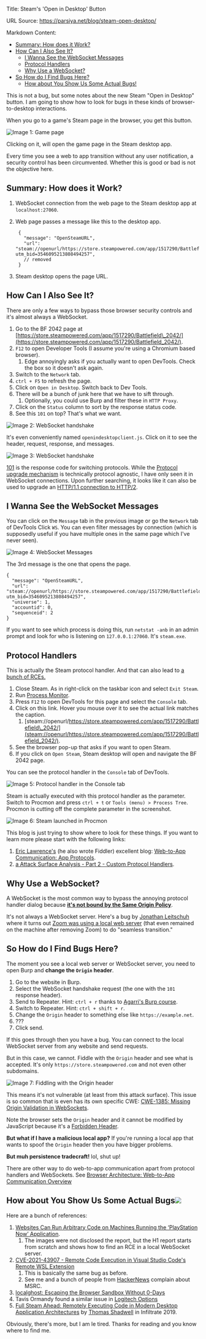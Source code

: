 Title: Steam's 'Open in Desktop' Button

URL Source: https://parsiya.net/blog/steam-open-desktop/

Markdown Content:
*   [Summary: How does it Work?](https://parsiya.net/blog/steam-open-desktop/#summary-how-does-it-work)
*   [How Can I Also See It?](https://parsiya.net/blog/steam-open-desktop/#how-can-i-also-see-it)
    *   [I Wanna See the WebSocket Messages](https://parsiya.net/blog/steam-open-desktop/#i-wanna-see-the-websocket-messages)
    *   [Protocol Handlers](https://parsiya.net/blog/steam-open-desktop/#protocol-handlers)
    *   [Why Use a WebSocket?](https://parsiya.net/blog/steam-open-desktop/#why-use-a-websocket)
*   [So How do I Find Bugs Here?](https://parsiya.net/blog/steam-open-desktop/#so-how-do-i-find-bugs-here)
    *   [How about You Show Us Some Actual Bugs!](https://parsiya.net/blog/steam-open-desktop/#how-about-you-show-us-some-actual-bugs)

This is not a bug, but some notes about the new Steam "Open in Desktop" button. I am going to show how to look for bugs in these kinds of browser-to-desktop interactions.

When you go to a game's Steam page in the browser, you get this button.

![Image 1: Game page](https://parsiya.net/blog/steam-open-desktop/01.png)

Clicking on it, will open the game page in the Steam desktop app.

Every time you see a web to app transition without any user notification, a security control has been circumvented. Whether this is good or bad is not the objective here.

Summary: How does it Work?[](https://parsiya.net/blog/steam-open-desktop/#summary-how-does-it-work)
---------------------------------------------------------------------------------------------------

1.  WebSocket connection from the web page to the Steam desktop app at `localhost:27060`.
2.  Web page passes a message like this to the desktop app.
    
    ```
     {
       "message": "OpenSteamURL",
       "url": "steam://openurl/https://store.steampowered.com/app/1517290/Battlefield_2042/?utm_bid=3546095213808494257",
       // removed
     }
    ```
    
3.  Steam desktop opens the page URL.

How Can I Also See It?[](https://parsiya.net/blog/steam-open-desktop/#how-can-i-also-see-it)
--------------------------------------------------------------------------------------------

There are only a few ways to bypass those browser security controls and it's almost always a WebSocket.

1.  Go to the BF 2042 page at [https://store.steampowered.com/app/1517290/Battlefield\_2042/](https://store.steampowered.com/app/1517290/Battlefield_2042/).
2.  `F12` to open Developer Tools (I assume you're using a Chromium based browser).
    1.  Edge annoyingly asks if you actually want to open DevTools. Check the box so it doesn't ask again.
3.  Switch to the `Network` tab.
4.  `ctrl + F5` to refresh the page.
5.  Click on `Open in Desktop`. Switch back to Dev Tools.
6.  There will be a bunch of junk here that we have to sift through.
    1.  Optionally, you could use Burp and filter these in `HTTP Proxy`.
7.  Click on the `Status` column to sort by the response status code.
8.  See this `101` on top? That's what we want.

![Image 2: WebSocket handshake](https://parsiya.net/blog/steam-open-desktop/02.png)

It's even conveniently named `openindesktopclient.js`. Click on it to see the header, request, response, and messages.

![Image 3: WebSocket handshake](https://parsiya.net/blog/steam-open-desktop/03.png)

[101](https://developer.mozilla.org/en-US/docs/Web/HTTP/Status/101) is the response code for switching protocols. While the [Protocol upgrade mechanism](https://developer.mozilla.org/en-US/docs/Web/HTTP/Protocol_upgrade_mechanism) is technically protocol agnostic, I have only seen it in WebSocket connections. Upon further searching, it looks like it can also be used to upgrade an [HTTP/1.1 connection to HTTP/2](https://developer.mozilla.org/en-US/docs/Web/HTTP/Headers/Upgrade).

I Wanna See the WebSocket Messages[](https://parsiya.net/blog/steam-open-desktop/#i-wanna-see-the-websocket-messages)
---------------------------------------------------------------------------------------------------------------------

You can click on the `Message` tab in the previous image or go the `Network` tab of DevTools Click `WS`. You can even filter messages by connection (which is supposedly useful if you have multiple ones in the same page which I've never seen).

![Image 4: WebSocket Messages](https://parsiya.net/blog/steam-open-desktop/04.png)

The 3rd message is the one that opens the page.

```
{
  "message": "OpenSteamURL",
  "url": "steam://openurl/https://store.steampowered.com/app/1517290/Battlefield_2042/?utm_bid=3546095213808494257",
  "universe": 1,
  "accountid": 0,
  "sequenceid": 2
}
```

If you want to see which process is doing this, run `netstat -anb` in an admin prompt and look for who is listening on `127.0.0.1:27060`. It's `steam.exe`.

Protocol Handlers[](https://parsiya.net/blog/steam-open-desktop/#protocol-handlers)
-----------------------------------------------------------------------------------

This is actually the Steam protocol handler. And that can also lead to [a bunch of RCEs.](https://parsiya.net/blog/2021-03-17-attack-surface-analysis-part-2-custom-protocol-handlers/ "a bunch of RCEs.")

1.  Close Steam. As in right-click on the taskbar icon and select `Exit Steam`.
2.  Run [Process Monitor](https://learn.microsoft.com/en-us/sysinternals/downloads/procmon).
3.  Press `F12` to open DevTools for this page and select the `Console` tab.
4.  Click on this link. Hover you mouse over it to see the actual link matches the caption.
    1.  [steam://openurl/https://store.steampowered.com/app/1517290/Battlefield\_2042/](steam://openurl/https://store.steampowered.com/app/1517290/Battlefield_2042/).
5.  See the browser pop-up that asks if you want to open Steam.
6.  If you click on `Open Steam`, Steam desktop will open and navigate the BF 2042 page.

You can see the protocol handler in the `Console` tab of DevTools.

![Image 5: Protocol handler in the Console tab](https://parsiya.net/blog/steam-open-desktop/05.png)

Steam is actually executed with this protocol handler as the parameter. Switch to Procmon and press `ctrl + t` or `Tools (menu) > Process Tree`. Procmon is cutting off the complete parameter in the screenshot.

![Image 6: Steam launched in Procmon](https://parsiya.net/blog/steam-open-desktop/06.png)

This blog is just trying to show where to look for these things. If you want to learn more please start with the following links:

1.  [Eric Lawrence's](https://twitter.com/ericlaw) (he also wrote Fiddler) excellent blog: [Web-to-App Communication: App Protocols](https://textslashplain.com/2019/08/29/web-to-app-communication-app-protocols/).
2.  [a Attack Surface Analysis - Part 2 - Custom Protocol Handlers](https://parsiya.net/blog/2021-03-17-attack-surface-analysis-part-2-custom-protocol-handlers/ "a Attack Surface Analysis - Part 2 - Custom Protocol Handlers").

Why Use a WebSocket?[](https://parsiya.net/blog/steam-open-desktop/#why-use-a-websocket)
----------------------------------------------------------------------------------------

A WebSocket is the most common way to bypass the annoying protocol handler dialog because **[it's not bound by the Same Origin Policy](https://parsiya.net/blog/2020-11-01-the-same-origin-policy-gone-wild/#websockets-are-not-bound-by-the-sop "it's not bound by the Same Origin Policy")**.

It's not always a WebSocket server. Here's a bug by [Jonathan Leitschuh](https://twitter.com/JLLeitschuh) where it turns out [Zoom was using a local web server](https://infosecwriteups.com/zoom-zero-day-4-million-webcams-maybe-an-rce-just-get-them-to-visit-your-website-ac75c83f4ef5) (that even remained on the machine after removing Zoom) to do "seamless transition."

So How do I Find Bugs Here?[](https://parsiya.net/blog/steam-open-desktop/#so-how-do-i-find-bugs-here)
------------------------------------------------------------------------------------------------------

The moment you see a local web server or WebSocket server, you need to open Burp and **change the `Origin` header**.

1.  Go to the website in Burp.
2.  Select the WebSocket handshake request (the one with the `101` response header).
3.  Send to Repeater. Hint: `ctrl + r` thanks to [Agarri's Burp course](https://hackademy.agarri.fr/syllabus).
4.  Switch to Repeater. Hint: `ctrl + shift + r`.
5.  Change the `Origin` header to something else like `https://example.net`.
6.  ???
7.  Click send.

If this goes through then you have a bug. You can connect to the local WebSocket server from any website and send requests.

But in this case, we cannot. Fiddle with the `Origin` header and see what is accepted. It's only `https://store.steampowered.com` and not even other subdomains.

![Image 7: Fiddling with the Origin header](https://parsiya.net/blog/steam-open-desktop/07.png)

This means it's not vulnerable (at least from this attack surface). This issue is so common that is even has its own specific CWE: [CWE-1385: Missing Origin Validation in WebSockets](https://cwe.mitre.org/data/definitions/1385.html).

Note the browser sets the `Origin` header and it cannot be modified by JavaScript because it's a [Forbidden Header](https://developer.mozilla.org/en-US/docs/Glossary/Forbidden_header_name).

**But what if I have a malicious local app?** If you're running a local app that wants to spoof the `Origin` header then you have bigger problems.

**But muh persistence tradecraft!** lol, shut up!

There are other way to do web-to-app communication apart from protocol handlers and WebSockets. See [Browser Architecture: Web-to-App Communication Overview](https://textslashplain.com/2019/08/28/browser-architecture-web-to-app-communication-overview/)

How about You Show Us Some Actual Bugs![](https://parsiya.net/blog/steam-open-desktop/#how-about-you-show-us-some-actual-bugs)
------------------------------------------------------------------------------------------------------------------------------

Here are a bunch of references:

1.  [Websites Can Run Arbitrary Code on Machines Running the ‘PlayStation Now’ Application](https://hackerone.com/reports/873614).
    1.  The images were not disclosed the report, but the H1 report starts from scratch and shows how to find an RCE in a local WebSocket server.
2.  [CVE-2021-43907 - Remote Code Execution in Visual Studio Code's Remote WSL Extension](https://parsiya.net/blog/2021-12-20-rce-in-visual-studio-codes-remote-wsl-for-fun-and-negative-profit/ "CVE-2021-43907 - Remote Code Execution in Visual Studio Code's Remote WSL Extension")
    1.  This is basically the same bug as before.
    2.  See me and a bunch of people from [HackerNews](https://blog.securityevaluators.com/websockets-not-bound-by-cors-does-this-mean-2e7819374acc) complain about MSRC.
3.  [localghost: Escaping the Browser Sandbox Without 0-Days](https://parsiya.net/blog/2020-08-13-localghost-escaping-the-browser-sandbox-without-0-days/ "localghost: Escaping the Browser Sandbox Without 0-Days")
4.  Tavis Ormandy found a similar issue in [Logitech Options](https://project-zero.issues.chromium.org/issues/42450729)
5.  [Full Steam Ahead: Remotely Executing Code in Modern Desktop Application Architectures](https://vimeo.com/335206831) by [Thomas Shadwell](https://twitter.com/zemnmez) in Infiltrate 2019.

Obviously, there's more, but I am le tired. Thanks for reading and you know where to find me.
